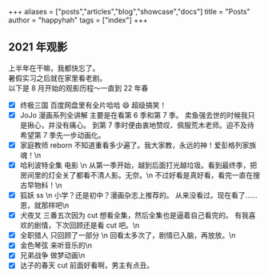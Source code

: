 +++
aliases = ["posts","articles","blog","showcase","docs"]
title = "Posts"
author = "happyhah"
tags = ["index"]
+++

<!--more-->

## 2021 年观影

上半年在干嘛，我都快忘了。<br>
暑假实习之后就在家里看老剧。<br>
以下是 8 月开始的观影历程～一直到 22 年春<br>

- [x] 终极三国
      百度网盘里有全片哈哈 😄
      超级搞笑！
- [x] JoJo 漫画系列全讲解
      主要是在看第 6 季和第 7 季。
      卖鱼强去世的时候我只是揪心，并没有痛心。
      到第 7 季时便由衷地赞叹、佩服荒木老师。迫不及待希望第 7 季先一步动画化。<br>
- [x] 家庭教师 reborn
      不知道重看多少遍了。我大家教，永远的神！爱彭格列家族魂！\n
- [x] 哈利波特全集 电影 \n
      从第一季开始，越到后面打光越垃圾。看到最终季，把房间里的灯全关了都看不清人影。无奈。\n
      不过好看是真好看，看完一直在搜古早物料！\n
- [x] 狐妖 ss \n
      小学？还是初中？漫画杂志上推荐的。
      从来没看过。现在看了……恩，就那样吧\n
- [x] 犬夜叉
      三番五次因为 cut 想看全集，然后全集也是逼着自己看完的。
      有我喜欢的剧情，下次回顾还是看 cut 吧。\n
- [x] 全职猎人 只回顾了一部分 \n
      回看太多次了，剧情已入脑，再放放。\n
- [x] 金色琴弦
      来听音乐的\n
- [x] 兄弟战争
      做梦动画\n
- [x] 达子的春天 cut
      前面好看啊，男主有点丑。
